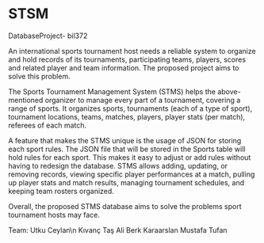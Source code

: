 # STSM
DatabaseProject- bil372

An international sports tournament host needs a reliable system to organize and hold records of its tournaments, participating teams, players, scores and related player and team information. The proposed project aims to solve this problem.

The Sports Tournament Management System (STMS) helps the above-mentioned organizer to manage every part of a tournament, covering a range of sports. It organizes sports, tournaments (each of a type of sport), tournament locations, teams, matches, players, player stats (per match), referees of each match. 

A feature that makes the STMS unique is the usage of JSON for storing each sport rules. The JSON file that will be stored in the Sports table will hold rules for each sport. This makes it easy to adjust or add rules without having to redesign the database. STMS allows adding, updating, or removing records, viewing specific player performances at a match, pulling up player stats and match results, managing tournament schedules, and keeping team rosters organized.
 
Overall, the proposed STMS database aims to solve the problems sport tournament hosts may face.

Team:
Utku Ceylan\n
Kıvanç Taş
Ali Berk Karaarslan
Mustafa Tufan
